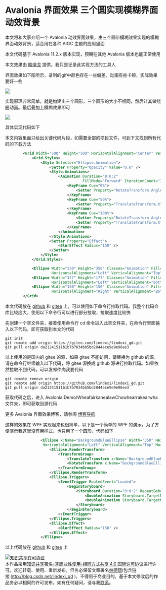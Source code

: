 
# Avalonia 界面效果 三个圆实现模糊界面动效背景

本文将和大家介绍一个 Avalonia 动效界面效果，由三个圆带模糊效果实现的模糊界面动效背景，适合用在各种 AIGC 主题的应用里面

<!--more-->


<!-- CreateTime:2025/04/01 07:15:14 -->

<!-- 发布 -->
<!-- 博客 -->

本文代码基于 Avalonia 11.2.x 版本实现，预期在其他 Avalonia 版本也能正常使用

本文效果由 [晓嗔戈](https://github.com/Firito) 提供，我只是记录此实现方法的工具人

界面效果如下图所示，录制的gif中颜色存在一些偏差，动画有些卡顿，实际效果要好一些

<!-- ![](image/Avalonia 界面效果 三个圆实现模糊界面动效背景/Avalonia 界面效果 三个圆实现模糊界面动效背景0.gif) -->
![](http://cdn.lindexi.site/lindexi%2FAvalonia%2520%25E7%2595%258C%25E9%259D%25A2%25E6%2595%2588%25E6%259E%259C%2520%25E4%25B8%2589%25E4%25B8%25AA%25E5%259C%2586%25E5%25AE%259E%25E7%258E%25B0%25E6%25A8%25A1%25E7%25B3%258A%25E7%2595%258C%25E9%259D%25A2%25E5%258A%25A8%25E6%2595%2588%25E8%2583%258C%25E6%2599%25AF0.gif)

实现原理非常简单，就是构建出三个圆形，三个圆形的大小不相同，然后让其做绕圈动画。最后叠加上模糊效果即可

<!-- ![](image/Avalonia 界面效果 三个圆实现模糊界面动效背景/Avalonia 界面效果 三个圆实现模糊界面动效背景1.gif) -->
![](http://cdn.lindexi.site/lindexi%2FAvalonia%2520%25E7%2595%258C%25E9%259D%25A2%25E6%2595%2588%25E6%259E%259C%2520%25E4%25B8%2589%25E4%25B8%25AA%25E5%259C%2586%25E5%25AE%259E%25E7%258E%25B0%25E6%25A8%25A1%25E7%25B3%258A%25E7%2595%258C%25E9%259D%25A2%25E5%258A%25A8%25E6%2595%2588%25E8%2583%258C%25E6%2599%25AF1.gif)

具体实现代码如下

本文内容里面只给出关键代码片段，如需要全部的项目文件，可到下文找到所有代码的下载方法

```xml
        <Grid Width="500" Height="500" HorizontalAlignment="Center" VerticalAlignment="Center">
            <Grid.Styles>
                <Style Selector="Ellipse.Animation">
                    <Setter Property="Opacity" Value="0.6" />
                    <Style.Animations>
                        <Animation Duration="0:0:2"
                                   FillMode="Forward" IterationCount="INFINITE">
                            <KeyFrame Cue="0%">
                                <Setter Property="RotateTransform.Angle" Value="0.0" />
                            </KeyFrame>
                            <KeyFrame Cue="50%">
                                <Setter Property="TranslateTransform.X" Value="40" />
                            </KeyFrame>
                            <KeyFrame Cue="100%">
                                <Setter Property="RotateTransform.Angle" Value="360.0" />
                                <Setter Property="TranslateTransform.X" Value="0" />
                            </KeyFrame>
                        </Animation>
                    </Style.Animations>
                    <Setter Property="Effect">
                        <BlurEffect Radius="150" />
                    </Setter>
                </Style>
            </Grid.Styles>

            <Ellipse Width="350" Height="350" Classes="Animation" Fill="#7BFFC3" RenderTransformOrigin="60% 40%"
                     HorizontalAlignment="Left" VerticalAlignment="Top" Margin="0 -200 0 0"/>
            <Ellipse Width="177" Height="177" Classes="Animation" Fill="#406AFF" RenderTransformOrigin="60% 60%"
                     HorizontalAlignment="Left" VerticalAlignment="Bottom" Margin="-30"/>
            <Ellipse Width="150" Height="150" Classes="Animation" Fill="#3EECFF" RenderTransformOrigin="40% 40%"
                     HorizontalAlignment="Right" VerticalAlignment="Bottom" Margin="-20"/>
        </Grid>
```

本文代码放在 [github](https://github.com/lindexi/lindexi_gd/tree/da21241511b1b7b7834bb5bd2844ece9e9e96ee3/AvaloniaIDemo/WheafairkahealawChowhearrakearwha) 和 [gitee](https://gitee.com/lindexi/lindexi_gd/blob/da21241511b1b7b7834bb5bd2844ece9e9e96ee3/AvaloniaIDemo/WheafairkahealawChowhearrakearwha) 上，可以使用如下命令行拉取代码。我整个代码仓库比较庞大，使用以下命令行可以进行部分拉取，拉取速度比较快

先创建一个空文件夹，接着使用命令行 cd 命令进入此空文件夹，在命令行里面输入以下代码，即可获取到本文的代码

```
git init
git remote add origin https://gitee.com/lindexi/lindexi_gd.git
git pull origin da21241511b1b7b7834bb5bd2844ece9e9e96ee3
```

以上使用的是国内的 gitee 的源，如果 gitee 不能访问，请替换为 github 的源。请在命令行继续输入以下代码，将 gitee 源换成 github 源进行拉取代码。如果依然拉取不到代码，可以发邮件向我要代码

```
git remote remove origin
git remote add origin https://github.com/lindexi/lindexi_gd.git
git pull origin da21241511b1b7b7834bb5bd2844ece9e9e96ee3
```

获取代码之后，进入 AvaloniaIDemo/WheafairkahealawChowhearrakearwha 文件夹，即可获取到源代码

更多 Avalonia 界面效果博客，请参阅 [博客导航](https://blog.lindexi.com/post/%E5%8D%9A%E5%AE%A2%E5%AF%BC%E8%88%AA.html )

这样的效果在 WPF 实现起来也很简单，以下是一个简单的 WPF 的演示，为了方便演示我这里没有用样式，也只用了一个圆形，代码如下

```xml
                <Ellipse x:Name="BackgroundBlueEllipse" Width="350" Height="350" Fill="#7BFFC3"
                 HorizontalAlignment="Left" VerticalAlignment="Top" Margin="0 -200 0 0" RenderTransformOrigin="0.6,0.4">
                    <Ellipse.RenderTransform>
                        <TransformGroup>
                            <TranslateTransform x:Name="BackgroundBlueEllipseTranslateTransform"></TranslateTransform>
                            <RotateTransform x:Name="BackgroundBlueEllipseRotateTransform"></RotateTransform>
                        </TransformGroup>
                    </Ellipse.RenderTransform>
                    <Ellipse.Triggers>
                        <EventTrigger RoutedEvent="Loaded">
                            <BeginStoryboard>
                                <Storyboard Duration="0:0:2" RepeatBehavior="Forever">
                                    <DoubleAnimation Storyboard.TargetName="BackgroundBlueEllipseTranslateTransform" Storyboard.TargetProperty="X" From="0" To="100" AutoReverse="True" Duration="0:0:1"></DoubleAnimation>
                                    <DoubleAnimation Storyboard.TargetName="BackgroundBlueEllipseRotateTransform" Storyboard.TargetProperty="Angle" From="0" To="360"></DoubleAnimation>
                                </Storyboard>
                            </BeginStoryboard>
                        </EventTrigger>
                    </Ellipse.Triggers>
                    <Ellipse.Effect>
                        <BlurEffect Radius="150" />
                    </Ellipse.Effect>
                </Ellipse>
```

以上代码放在 [github](https://github.com/lindexi/lindexi_gd/tree/358c342b5c92600c96b1d974420a2212453254b6/WPFDemo/HinaybaryayneejearNeqayhellal) 和 [gitee](https://gitee.com/lindexi/lindexi_gd/blob/358c342b5c92600c96b1d974420a2212453254b6/WPFDemo/HinaybaryayneejearNeqayhellal) 上




<a rel="license" href="http://creativecommons.org/licenses/by-nc-sa/4.0/"><img alt="知识共享许可协议" style="border-width:0" src="https://licensebuttons.net/l/by-nc-sa/4.0/88x31.png" /></a><br />本作品采用<a rel="license" href="http://creativecommons.org/licenses/by-nc-sa/4.0/">知识共享署名-非商业性使用-相同方式共享 4.0 国际许可协议</a>进行许可。欢迎转载、使用、重新发布，但务必保留文章署名[林德熙](http://blog.csdn.net/lindexi_gd)(包含链接:http://blog.csdn.net/lindexi_gd )，不得用于商业目的，基于本文修改后的作品务必以相同的许可发布。如有任何疑问，请与我[联系](mailto:lindexi_gd@163.com)。